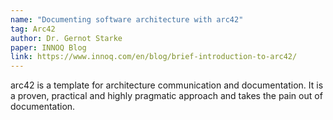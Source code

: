 ```yaml
---
name: "Documenting software architecture with arc42"
tag: Arc42
author: Dr. Gernot Starke
paper: INNOQ Blog
link: https://www.innoq.com/en/blog/brief-introduction-to-arc42/ 
---
```

arc42 is a template for architecture communication and documentation. 
It is a proven, practical and highly pragmatic approach and takes the pain out of documentation. 
